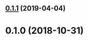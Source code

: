 <a name="0.1.1"></a>
## [0.1.1](https://github.com/LCGroupIT/angular-recaptcha3/compare/v0.1.0...v0.1.1) (2019-04-04)



<a name="0.1.0"></a>
# 0.1.0 (2018-10-31)



